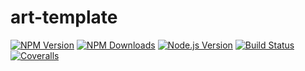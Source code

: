 # art-template

[![NPM Version][npm-image]][npm-url]
[![NPM Downloads][downloads-image]][downloads-url]
[![Node.js Version][node-version-image]][node-version-url]
[![Build Status][travis-ci-image]][travis-ci-url]
[![Coveralls][coveralls-img]][coveralls-url]

[npm-image]: https://img.shields.io/npm/v/art-template.svg
[npm-url]: https://npmjs.org/package/art-template
[node-version-image]: https://img.shields.io/node/v/art-template.svg
[node-version-url]: http://nodejs.org/download/
[downloads-image]: https://img.shields.io/npm/dm/art-template.svg
[downloads-url]: https://npmjs.org/package/art-template
[travis-ci-image]: https://travis-ci.org/aui/art-template.svg?branch=master
[travis-ci-url]: https://travis-ci.org/aui/art-template
[coveralls-img]: https://img.shields.io/coveralls/aui/art-template.svg
[coveralls-url]: https://coveralls.io/github/aui/art-template